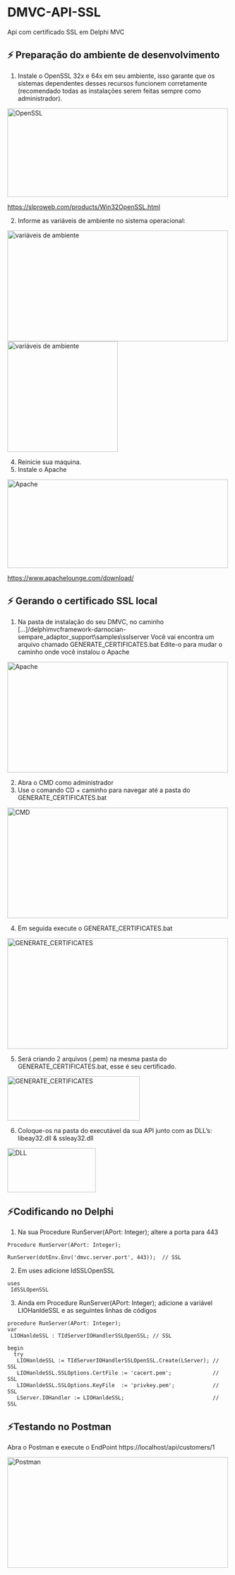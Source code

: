 # DMVC-API-SSL
 Api com certificado SSL em Delphi MVC

## ⚡️ Preparação do ambiente de desenvolvimento
1.	Instale o OpenSSL 32x e 64x em seu ambiente, isso garante que os sistemas dependentes desses recursos funcionem corretamente (recomendado todas as instalações serem feitas sempre como administrador).

<img align="center" alt="OpenSSL" height="200" width="500" src="https://github.com/amancio10/DMVC-API-SSL/assets/48102777/e5406571-0042-47e5-a65a-94864792ed4a">

https://slproweb.com/products/Win32OpenSSL.html

2.	Informe as variáveis de ambiente no sistema operacional:
<img align="center" alt="variáveis de ambiente" height="250" width="500" src="https://github.com/amancio10/DMVC-API-SSL/assets/48102777/7658bb95-e501-4f28-a48b-f060d63e8ea9">

<img align="center" alt="variáveis de ambiente" height="250" width="250" src="https://github.com/amancio10/DMVC-API-SSL/assets/48102777/25f587ef-7df5-4501-b6c5-5497729f8c50">

4.	Reinicie sua maquina.
5.	Instale o Apache
<img align="center" alt="Apache" height="200" width="500" src="https://github.com/amancio10/DMVC-API-SSL/assets/48102777/6ee88061-c855-47c2-a789-be71e81a82f1">

https://www.apachelounge.com/download/

## ⚡️ Gerando o certificado SSL local
1.	Na pasta de instalação do seu DMVC, no caminho [...]/delphimvcframework-darnocian-sempare_adaptor_support\samples\sslserver
Você vai encontra um arquivo chamado GENERATE_CERTIFICATES.bat
Edite-o para mudar o caminho onde você instalou o Apache

<img align="center" alt="Apache" height="250" width="500" src="https://github.com/amancio10/DMVC-API-SSL/assets/48102777/a225b314-edb5-48fe-85ca-5ec2caea02b4">

2.	Abra o CMD como administrador
3.	Use o comando CD + caminho para navegar até a pasta do GENERATE_CERTIFICATES.bat
<img align="center" alt="CMD" height="250" width="500" src="https://github.com/amancio10/DMVC-API-SSL/assets/48102777/1393974c-5661-4780-8713-110b8dd7ee63">

4. Em seguida execute o GENERATE_CERTIFICATES.bat

<img align="center" alt="GENERATE_CERTIFICATES" height="250" width="500" src="https://github.com/amancio10/DMVC-API-SSL/assets/48102777/90dc5f48-fae8-40e5-be45-3102d26ff6c2">

5.	Será criando 2 arquivos (.pem) na mesma pasta do GENERATE_CERTIFICATES.bat, esse é seu certificado.

<img align="center" alt="GENERATE_CERTIFICATES" height="100" width="300" src="https://github.com/amancio10/DMVC-API-SSL/assets/48102777/317df7bb-d00e-4f8d-8f09-8066fdcf9f50">

6.	Coloque-os na pasta do executável da sua API junto com as DLL’s: libeay32.dll & ssleay32.dll

<img align="center" alt="DLL" height="100" width="200" src="https://github.com/amancio10/DMVC-API-SSL/assets/48102777/b638f388-628b-4cfa-9041-407fbe15ce57">

## ⚡️Codificando no Delphi
1.	Na sua Procedure RunServer(APort: Integer); altere a porta para 443
 ```delphi
Procedure RunServer(APort: Integer);

RunServer(dotEnv.Env('dmvc.server.port', 443));  // SSL
```
2.	Em uses adicione IdSSLOpenSSL
 ```delphi
uses
  IdSSLOpenSSL
 ```
3.	Ainda em Procedure RunServer(APort: Integer); adicione a variável LIOHanldeSSL e as seguintes linhas de códigos
```delphi
procedure RunServer(APort: Integer);
var
 LIOHanldeSSL : TIdServerIOHandlerSSLOpenSSL; // SSL
 ```
```delphi
begin
  try
   LIOHanldeSSL := TIdServerIOHandlerSSLOpenSSL.Create(LServer); // SSL
   LIOHanldeSSL.SSLOptions.CertFile := 'cacert.pem';             // SSL
   LIOHanldeSSL.SSLOptions.KeyFile  := 'privkey.pem';            // SSL
   LServer.IOHandler := LIOHanldeSSL;                            // SSL
```
## ⚡️Testando no Postman
Abra o Postman e execute o EndPoint https://localhost/api/customers/1

<img align="center" alt="Postman" height="250" width="500" src="https://github.com/amancio10/DMVC-API-SSL/assets/48102777/492d2e56-3878-429e-9a47-18204cac1059">

